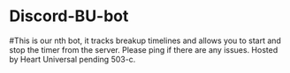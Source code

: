# Discord-BU-bot

#This is our nth bot, it tracks breakup timelines and allows you to start and stop the timer from the server. Please ping if there are any issues. Hosted by Heart Universal pending 503-c. 
